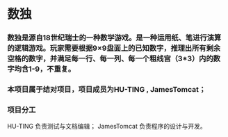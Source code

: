 # 数独

### 数独是源自18世纪瑞士的一种数学游戏。是一种运用纸、笔进行演算的逻辑游戏。玩家需要根据9×9盘面上的已知数字，推理出所有剩余空格的数字，并满足每一行、每一列、每一个粗线宫（3*3）内的数字均含1-9，不重复。

### 本项目属于结对项目，项目成员为HU-TING , JamesTomcat；

### 项目分工

HU-TING 负责测试与文档编辑；
JamesTomcat 负责程序的设计与开发。
